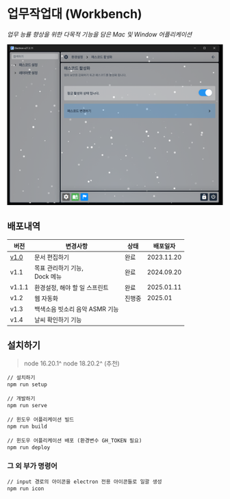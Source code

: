 # 업무작업대 (Workbench)

_업무 능률 향상을 위한 다목적 기능을 담은 Mac 및 Window 어플리케이션_

![](./screenshot.png)

## 배포내역

| 버전                                                      | 변경사항                                | 상태   | 배포일자   |
| --------------------------------------------------------- | --------------------------------------- | ------ | ---------- |
| [v1.0](https://github.com/minsang8332/workbench/releases) | 문서 편집하기                           | 완료   | 2023.11.20 |
| v1.1                                                      | 목표 관리하기 기능, <br> Dock 메뉴 <br> | 완료   | 2024.09.20 |
| v1.1.1                                                    | 환경설정, 해야 할 일 스프린트           | 완료   | 2025.01.11 |
| v1.2                                                      | 웹 자동화                               | 진행중 | 2025.01    |
| v1.3                                                      | 백색소음 빗소리 음악 ASMR 기능          |        |            |
| v1.4                                                      | 날씨 확인하기 기능                      |        |            |

## 설치하기

> node 16.20.1^
> node 18.20.2^ (추천)

```
// 설치하기
npm run setup

// 개발하기
npm run serve

// 윈도우 어플리케이션 빌드
npm run build

// 윈도우 어플리케이션 배포 (환경변수 GH_TOKEN 필요)
npm run deploy
```

### 그 외 부가 명령어

```
// input 경로의 아이콘을 electron 전용 아이콘들로 일괄 생성
npm run icon
```
